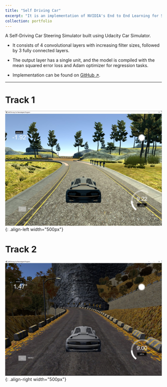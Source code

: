 ```yaml
---
title: "Self Driving Car"
excerpt: "It is an implementation of NVIDIA's End to End Learning for Self-Driving Cars research [paper](https://arxiv.org/pdf/1604.07316).<br/><img src='/images/Track_1_SDC.jpg' width='600'>"
collection: portfolio
---
```


A Self-Driving Car Steering Simulator built using Udacity Car Simulator.

- It consists of 4 convolutional layers with increasing filter sizes, followed by 3 fully connected layers.

- The output layer has a single unit, and the model is compiled with the mean squared error loss and Adam optimizer for regression tasks.

- Implementation can be found on [GitHub ↗](https://github.com/Amann09/Self-Driving-Car/tree/main).

------

# Track 1
![Track_1](/images/Track_1_SDC.jpg){: .align-left width="500px"}


# Track 2
![Track_2](/images/Track_2_SDC.jpg){: .align-right width="500px"}